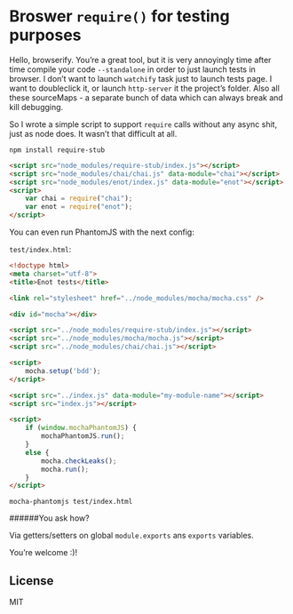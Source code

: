 # Broswer `require()` for testing purposes

Hello, browserify. You’re a great tool, but it is very annoyingly time after time compile your code `--standalone` in order to just launch tests in browser. I don’t want to launch `watchify` task just to launch tests page. I want to doubleclick it, or launch `http-server` it the project’s folder. Also all these sourceMaps - a separate bunch of data which can always break and kill debugging.

So I wrote a simple script to support `require` calls without any async shit, just as node does. It wasn’t that difficult at all.

```shell
npm install require-stub
```

```html
<script src="node_modules/require-stub/index.js"></script>
<script src="node_modules/chai/chai.js" data-module="chai"></script>
<script src="node_modules/enot/index.js" data-module="enot"></script>
<script>
	var chai = require("chai");
	var enot = require("enot");
</script>
```


You can even run PhantomJS with the next config:

`test/index.html`:
```html
<!doctype html>
<meta charset="utf-8">
<title>Enot tests</title>

<link rel="stylesheet" href="../node_modules/mocha/mocha.css" />

<div id="mocha"></div>

<script src="../node_modules/require-stub/index.js"></script>
<script src="../node_modules/mocha/mocha.js"></script>
<script src="../node_modules/chai/chai.js"></script>

<script>
	mocha.setup('bdd');
</script>

<script src="../index.js" data-module="my-module-name"></script>
<script src="index.js"></script>

<script>
	if (window.mochaPhantomJS) {
		mochaPhantomJS.run();
	}
	else {
		mocha.checkLeaks();
		mocha.run();
	}
</script>
```

```
mocha-phantomjs test/index.html
```

######You ask how?

Via getters/setters on global `module.exports` ans `exports` variables.

You’re welcome :)!

## License

MIT